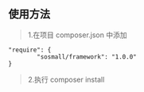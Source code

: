 ## 使用方法
> 1.在项目 composer.json 中添加
```
"require": {
        "sosmall/framework": "1.0.0"
}
```
> 2.执行 composer install
